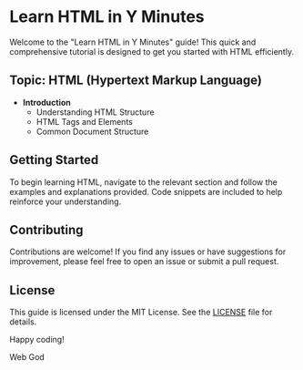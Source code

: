 # Learn HTML in Y Minutes

Welcome to the "Learn HTML in Y Minutes" guide! This quick and comprehensive tutorial is designed to get you started with HTML efficiently.

## Topic: HTML (Hypertext Markup Language)

- **Introduction**
  - Understanding HTML Structure
  - HTML Tags and Elements
  - Common Document Structure


## Getting Started

To begin learning HTML, navigate to the relevant section and follow the examples and explanations provided. Code snippets are included to help reinforce your understanding.

## Contributing

Contributions are welcome! If you find any issues or have suggestions for improvement, please feel free to open an issue or submit a pull request.

## License

This guide is licensed under the MIT License. See the [LICENSE](LICENSE) file for details.

Happy coding!

Web God 